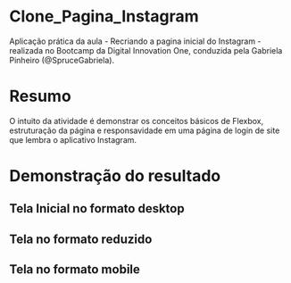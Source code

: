 # **Clone_Pagina_Instagram**
 Aplicação prática da aula - Recriando a pagina inicial do Instagram - realizada no Bootcamp da Digital Innovation One, conduzida pela Gabriela Pinheiro (@SpruceGabriela).
 
# Resumo
O intuito da atividade é demonstrar os conceitos básicos de Flexbox, estruturação da página e responsavidade em uma página de login de site que lembra o aplicativo Instagram.   

# Demonstração do resultado 

## Tela Inicial no formato desktop


## Tela no formato reduzido

## Tela no formato mobile
